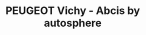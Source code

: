 ---
title: "PEUGEOT Vichy - Abcis by autosphere"
url: /charmeil/peugeot-vichy-abcis-by-autosphere/
shop: voiture
---